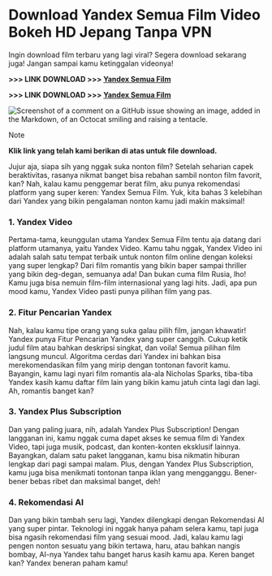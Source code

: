 # Download Yandex Semua Film Video Bokeh HD Jepang Tanpa VPN

Ingin download film terbaru yang lagi viral? Segera download sekarang juga! Jangan sampai kamu ketinggalan videonya!

**>>> LINK DOWNLOAD >>> [Yandex Semua Film](https://yandex-semua-film.kkpbalikpapan.id/)**

**>>> LINK DOWNLOAD >>> [Yandex Semua Film](https://yandex-semua-film.kkpbalikpapan.id/)**

![Screenshot of a comment on a GitHub issue showing an image, added in the Markdown, of an Octocat smiling and raising a tentacle.](https://img.okezone.com/content/2022/11/25/406/2714990/intip-4-perbedaan-wanita-jepang-vs-perempuan-indonesia-apa-saja-31xDwTt6Uh.jpg)

> [!NOTE]
> **Klik link yang telah kami berikan di atas untuk file download.**

Jujur aja, siapa sih yang nggak suka nonton film? Setelah seharian capek beraktivitas, rasanya nikmat banget bisa rebahan sambil nonton film favorit, kan? Nah, kalau kamu penggemar berat film, aku punya rekomendasi platform yang super keren: Yandex Semua Film. Yuk, kita bahas 3 kelebihan dari Yandex yang bikin pengalaman nonton kamu jadi makin maksimal!

### 1. Yandex Video

Pertama-tama, keunggulan utama Yandex Semua Film tentu aja datang dari platform utamanya, yaitu Yandex Video. Kamu tahu nggak, Yandex Video ini adalah salah satu tempat terbaik untuk nonton film online dengan koleksi yang super lengkap? Dari film romantis yang bikin baper sampai thriller yang bikin deg-degan, semuanya ada! Dan bukan cuma film Rusia, lho! Kamu juga bisa nemuin film-film internasional yang lagi hits. Jadi, apa pun mood kamu, Yandex Video pasti punya pilihan film yang pas.

### 2. Fitur Pencarian Yandex

Nah, kalau kamu tipe orang yang suka galau pilih film, jangan khawatir! Yandex punya Fitur Pencarian Yandex yang super canggih. Cukup ketik judul film atau bahkan deskripsi singkat, dan voila! Semua pilihan film langsung muncul. Algoritma cerdas dari Yandex ini bahkan bisa merekomendasikan film yang mirip dengan tontonan favorit kamu. Bayangin, kamu lagi nyari film romantis ala-ala Nicholas Sparks, tiba-tiba Yandex kasih kamu daftar film lain yang bikin kamu jatuh cinta lagi dan lagi. Ah, romantis banget kan?

### 3. Yandex Plus Subscription

Dan yang paling juara, nih, adalah Yandex Plus Subscription! Dengan langganan ini, kamu nggak cuma dapet akses ke semua film di Yandex Video, tapi juga musik, podcast, dan konten-konten eksklusif lainnya. Bayangkan, dalam satu paket langganan, kamu bisa nikmatin hiburan lengkap dari pagi sampai malam. Plus, dengan Yandex Plus Subscription, kamu juga bisa menikmati tontonan tanpa iklan yang mengganggu. Bener-bener bebas ribet dan maksimal banget, deh!

### 4. Rekomendasi AI

Dan yang bikin tambah seru lagi, Yandex dilengkapi dengan Rekomendasi AI yang super pintar. Teknologi ini nggak hanya paham selera kamu, tapi juga bisa ngasih rekomendasi film yang sesuai mood. Jadi, kalau kamu lagi pengen nonton sesuatu yang bikin tertawa, haru, atau bahkan nangis bombay, AI-nya Yandex tahu banget harus kasih kamu apa. Keren banget kan? Yandex beneran paham kamu!
